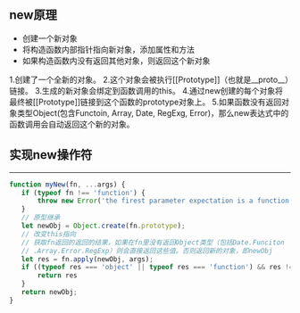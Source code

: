  ## new原理
  - 创建一个新对象
  - 将构造函数内部指针指向新对象，添加属性和方法
  - 如果构造函数内没有返回其他对象，则返回这个新对象
 
1.创建了一个全新的对象。
2.这个对象会被执行[[Prototype]]（也就是__proto__）链接。
3.生成的新对象会绑定到函数调用的this。
4.通过new创建的每个对象将最终被[[Prototype]]链接到这个函数的prototype对象上。
5.如果函数没有返回对象类型Object(包含Functoin, Array, Date, RegExg, Error)，那么new表达式中的函数调用会自动返回这个新的对象。
 ## 实现new操作符
 ---

 ```js
function myNew(fn, ...args) {
    if (typeof fn !== 'function') {
        throw new Error('the firest parameter expectation is a function')
    }
    // 原型继承
    let newObj = Object.create(fn.prototype);
    // 改变this指向
    // 获取fn返回的返回的结果，如果在fn里没有返回Object类型（包括Date.Funciton
    // .Array.Error.RegExp）则会直接返回这些值。否则返回新的对象，即newObj
    let res = fn.apply(newObj, args);
    if ((typeof res === 'object' || typeof res === 'function') && res !== null) {
        return res
    }
    return newObj;
}
 ```